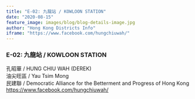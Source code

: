 ```yaml
---
title: "E-02: 九龍站 / KOWLOON STATION"
date: "2020-08-15"
feature_image: images/blog/blog-details-image.jpg
author: "Hong Kong Districts Info"
iframe: "https://www.facebook.com/hungchiuwah/"
---
```


### E-02: 九龍站 / KOWLOON STATION  
孔昭華 / HUNG CHIU WAH
(DEREK)  
油尖旺區 / Yau Tsim Mong  
民建聯 / Democratic Alliance for the Betterment and Progress of Hong Kong  
https://www.facebook.com/hungchiuwah/
